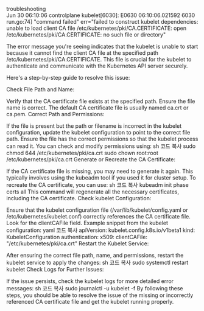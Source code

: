 troubleshooting  
 Jun 30 06:10:06 controlplane kubelet[6030]: E0630 06:10:06.021592 6030 run.go:74] "command failed" err="failed to construct kubelet dependencies: unable to load client CA file /etc/kubernetes/pki/CA.CERTIFICATE: open /etc/kubernetes/pki/CA.CERTIFICATE: no such file or directory"

The error message you're seeing indicates that the kubelet is unable to start because it cannot find the client CA file at the specified path /etc/kubernetes/pki/CA.CERTIFICATE. This file is crucial for the kubelet to authenticate and communicate with the Kubernetes API server securely.

Here's a step-by-step guide to resolve this issue:

Check File Path and Name:

Verify that the CA certificate file exists at the specified path.
Ensure the file name is correct. The default CA certificate file is usually named ca.crt or ca.pem.
Correct Path and Permissions:

If the file is present but the path or filename is incorrect in the kubelet configuration, update the kubelet configuration to point to the correct file path.
Ensure the file has the correct permissions so that the kubelet process can read it. You can check and modify permissions using:
sh
코드 복사
sudo chmod 644 /etc/kubernetes/pki/ca.crt
sudo chown root:root /etc/kubernetes/pki/ca.crt
Generate or Recreate the CA Certificate:

If the CA certificate file is missing, you may need to generate it again. This typically involves using the kubeadm tool if you used it for cluster setup.
To recreate the CA certificate, you can use:
sh
코드 복사
kubeadm init phase certs all
This command will regenerate all the necessary certificates, including the CA certificate.
Check kubelet Configuration:

Ensure that the kubelet configuration file (/var/lib/kubelet/config.yaml or /etc/kubernetes/kubelet.conf) correctly references the CA certificate file. Look for the clientCAFile field.
Example snippet from the kubelet configuration:
yaml
코드 복사
apiVersion: kubelet.config.k8s.io/v1beta1
kind: KubeletConfiguration
authentication:
x509:
clientCAFile: "/etc/kubernetes/pki/ca.crt"
Restart the Kubelet Service:

After ensuring the correct file path, name, and permissions, restart the kubelet service to apply the changes:
sh
코드 복사
sudo systemctl restart kubelet
Check Logs for Further Issues:

If the issue persists, check the kubelet logs for more detailed error messages:
sh
코드 복사
sudo journalctl -u kubelet -f
By following these steps, you should be able to resolve the issue of the missing or incorrectly referenced CA certificate file and get the kubelet running properly.
